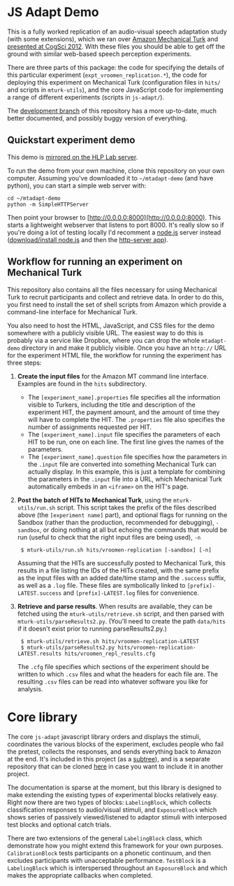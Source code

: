 # JS Adapt Demo

This is a fully worked replication of an audio-visual speech adaptation study (with some extensions), which we ran over [Amazon Mechanical Turk](http://www.mturk.com) and [presented at CogSci 2012](http://www.academia.edu/1532335/Kleinschmidt_D._F._and_Jaeger_T._F._2012_._A_continuum_of_phonetic_adaptation_Evaluating_an_incremental_belief-updating_model_of_recalibration_and_selective_adaptation._In_CogSci12).  With these files you should be able to get off the ground with similar web-based speech perception experiments.  

There are three parts of this package: the code for specifying the details of this particular experiment (`expt_vroomen_replication.*`), the code for deploying this experiment on Mechanical Turk (configuration files in `hits/` and scripts in `mturk-utils`), and the core JavaScript code for implementing a range of different experiments (scripts in `js-adapt/`).

The [development branch](https://bitbucket.org/dkleinschmidt/mtadapt-demo/src/5be9b9c757f85ed8b93632c2466e1a1a427b9a1b?at=devel) of this repository has a more up-to-date, much better documented, and possibly buggy version of everything.

## Quickstart experiment demo

This demo is [mirrored on the HLP Lab server](https://www.hlp.rochester.edu/mturk/mtadapt-demo/).

To run the demo from your own machine, clone this repository on your own computer.  Assuming you've downloaded it to `~/mtadapt-demo` (and have python), you can start a simple web server with: 

    cd ~/mtadapt-demo
    python -m SimpleHTTPServer
    
Then point your browser to [http://0.0.0.0:8000](http://0.0.0.0:8000).  This starts a lightweight webserver that listens to port 8000.  It's really slow so if you're doing a lot of testing locally I'd recomment a [node.js](http://nodejs.org) server instead ([download/install node.js](http://nodejs.org/download/) and then the [http-server app](https://github.com/nodeapps/http-server)).

## Workflow for running an experiment on Mechanical Turk

This repository also contains all the files necessary for using Mechanical Turk to recruit participants and collect and retrieve data.  In order to do this, you first need to install the set of shell scripts from Amazon which provide a command-line interface for Mechanical Turk.

You also need to host the HTML, JavaScript, and CSS files for the demo somewhere with a publicly visible URL.  The easiest way to do this is probably via a service like Dropbox, where you can drop the whole `mtadapt-demo` directory in and make it publicly visible.  Once you have an `http://` URL for the experiment HTML file, the workflow for running the experiment has three steps:

1. **Create the input files** for the Amazon MT command line interface.  Examples are found in the `hits` subdirectory.  
    * The `[experiment_name].properties` file specifies all the information visible to Turkers, including the title and description of the experiment HIT, the payment amount, and the amount of time they will have to complete the HIT.  The `.properties` file also specifies the number of assignments requested per HIT.
    * The `[experiment_name].input` file specifies the parameters of each HIT to be run, one on each line.  The first line gives the names of the parameters.
    * The `[experiment_name].question` file specifies how the parameters in the `.input` file are converted into something Mechanical Turk can actually display.  In this example, this is just a template for combining the parameters in the `.input` file into a URL, which Mechanical Turk automatically embeds in an `<iframe>` on the HIT's page.

2. **Post the batch of HITs to Mechanical Turk**, using the `mturk-utils/run.sh` script.  This script takes the prefix of the files described above (the `[experiment name]` part), and optional flags for running on the Sandbox (rather than the production, recommended for debugging), `-sandbox`, or doing nothing at all but echoing the commands that would be run (useful to check that the right input files are being used), `-n`

        $ mturk-utils/run.sh hits/vroomen-replication [-sandbox] [-n]

    Assuming that the HITs are successfully posted to Mechanical Turk, this results in a file listing the IDs of the HITs created, with the same prefix as the input files with an added date/time stamp and the `.success` suffix, as well as a `.log` file.  These files are symbolically linked to `[prefix]-LATEST.success` and `[prefix]-LATEST.log` files for convenience.

3. **Retrieve and parse results**. When results are available, they can be fetched using the `mturk-utils/retrieve.sh` script, and then parsed with `mturk-utils/parseResults2.py`. (You'll need to create the path `data/hits` if it doesn't exist prior to running parseResults2.py.)

        $ mturk-utils/retrieve.sh hits/vroomen-replication-LATEST
        $ mturk-utils/parseResults2.py hits/vroomen-replication-LATEST.results hits/vroomen_repl_results.cfg
    
    The `.cfg` file specifies which sections of the experiment should be written to which `.csv` files and what the headers for each file are.  The resulting `.csv` files can be read into whatever software you like for analysis.

    
# Core library

The core `js-adapt` javascript library orders and displays the stimuli, coordinates the various blocks of the experiment, excludes people who fail the pretest, collects the responses, and sends everything back to Amazon at the end.  It's included in this project (as a [subtree](http://psionides.eu/2010/02/04/sharing-code-between-projects-with-git-subtree/)), and is a separate repository that can be cloned [here](https://bitbucket.org/dkleinschmidt/jadapt) in case you want to include it in another project.  

The documentation is sparse at the moment, but this library is designed to make extending the existing types of experimental blocks relatively easy.  Right now there are two types of blocks:  `LabelingBlock`, which collects classification responses to audio/visual stimuli, and `ExposureBlock` which shows series of passively viewed/listened to adaptor stimuli with interposed test blocks and optional catch trials.

There are two extensions of the general `LabelingBlock` class, which demonstrate how you might extend this framework for your own purposes.  `CalibrationBlock` tests participants on a phonetic continuum, and then excludes participants with unacceptable performance.  `TestBlock` is a `LabelingBlock` which is interspersed throughout an `ExposureBlock` and which makes the appropriate callbacks when completed.

